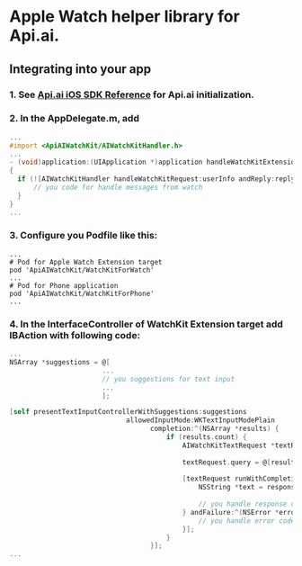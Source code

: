 Apple Watch helper library for Api.ai.
==============

## <a name="integratingintoyourapp"></a>Integrating into your app
### 1. See [Api.ai iOS SDK Reference](https://github.com/api-ai/api-ai-ios-sdk/blob/master/README.md) for Api.ai initialization.
### 2. In the AppDelegate.m, add
  ```Objective-C
...
#import <ApiAIWatchKit/AIWatchKitHandler.h>
...
- (void)application:(UIApplication *)application handleWatchKitExtensionRequest:(NSDictionary *)userInfo reply:(void(^)(NSDictionary *replyInfo))reply
{
    if (![AIWatchKitHandler handleWatchKitRequest:userInfo andReply:reply]) {
        // you code for handle messages from watch
    }
}
...
  ```
### 3. Configure you Podfile like this:
  ```Podfile
...
# Pod for Apple Watch Extension target
pod 'ApiAIWatchKit/WatchKitForWatch'
...
# Pod for Phone application
pod 'ApiAIWatchKit/WatchKitForPhone'
...
  ```
### 4. In the InterfaceController of WatchKit Extension target add IBAction with following code:
  ```Objective-C
...
NSArray *suggestions = @[
                         ...
                         // you suggestions for text input
                         ...
                         ];

[self presentTextInputControllerWithSuggestions:suggestions
                               allowedInputMode:WKTextInputModePlain
                                     completion:^(NSArray *results) {
                                         if (results.count) {
                                             AIWatchKitTextRequest *textRequest = [[AIWatchKitTextRequest alloc] init];
                                             
                                             textRequest.query = @[results.firstObject];
                                             
                                             [textRequest runWithCompletionWithSuccesfull:^(id response) {
                                                 NSString *text = response[@"result"][@"speech"];
                                                 
                                                 // you handle response code
                                             } andFailure:^(NSError *error) {
                                                 // you handle error code
                                             }];
                                         }
                                     }];
...
  ```
